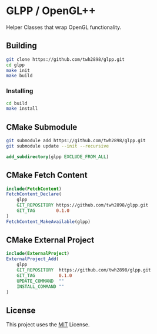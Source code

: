 # GLPP / OpenGL++

Helper Classes that wrap OpenGL functionality.

## Building

```sh
git clone https://github.com/twh2898/glpp.git
cd glpp
make init
make build
```

### Installing

```sh
cd build
make install
```

## CMake Submodule

```sh
git submodule add https://github.com/twh2898/glpp.git
git submodule update --init --recursive
```

```cmake
add_subdirectory(glpp EXCLUDE_FROM_ALL)
```

## CMake Fetch Content

```cmake
include(FetchContent)
FetchContent_Declare(
    glpp
    GIT_REPOSITORY https://github.com/twh2898/glpp.git
    GIT_TAG        0.1.0
)
FetchContent_MakeAvailable(glpp)
```

## CMake External Project

```cmake
include(ExternalProject)
ExternalProject_Add(
    glpp
    GIT_REPOSITORY  https://github.com/twh2898/glpp.git
    GIT_TAG         0.1.0
    UPDATE_COMMAND  ""
    INSTALL_COMMAND ""
)
```

## License

This project uses the [MIT](LICENSE) License.

